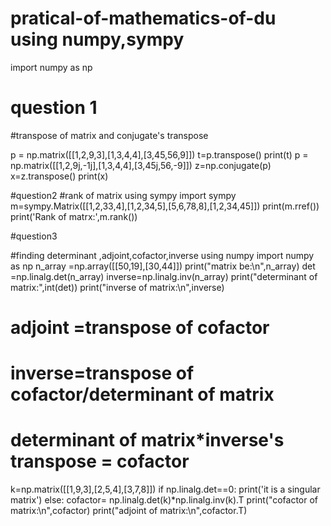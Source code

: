 # pratical-of-mathematics-of-du using numpy,sympy
import numpy as np

# question 1
#transpose of matrix and conjugate's transpose

p = np.matrix([[1,2,9,3],[1,3,4,4],[3,45,56,9]])
t=p.transpose()
print(t)
p = np.matrix([[1,2,9j,-1j],[1,3,4,4],[3,45j,56,-9]])
z=np.conjugate(p)
x=z.transpose()
print(x)


#question2
#rank of matrix using sympy
import sympy 
m=sympy.Matrix([[1,2,33,4],[1,2,34,5],[5,6,78,8],[1,2,34,45]])
print(m.rref())
print('Rank of matrx:',m.rank())

#question3

#finding determinant ,adjoint,cofactor,inverse using numpy
import numpy as np
n_array =np.array([[50,19],[30,44]])
print("matrix be:\n",n_array)
det =np.linalg.det(n_array)
inverse=np.linalg.inv(n_array)
print("determinant of matrix:",int(det))
print("inverse of matrix:\n",inverse)

# adjoint =transpose of  cofactor
# inverse=transpose of cofactor/determinant of matrix
# determinant of matrix*inverse's transpose = cofactor

k=np.matrix([[1,9,3],[2,5,4],[3,7,8]])
if np.linalg.det==0:
    print('it is a singular matrix')
else:
    cofactor= np.linalg.det(k)*np.linalg.inv(k).T
    print("cofactor of matrix:\n",cofactor)
    print("adjoint of matrix:\n",cofactor.T)
